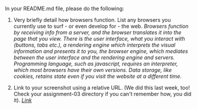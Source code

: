 In your README.md file, please do the following:
1. Very briefly detail how browsers function. List any browsers you currently use to surf - or even develop for - the web.
<i>Browsers function by receiving info from a server, and the browser translates it into the page that you view. There is the user interface, what you interact with (buttons, tabs etc.), a rendering engine which interprets the visual information and presents it to you, the browser engine, which mediates between the user interface and the rendering engine and servers. Programming language, such as javascript, requires an interpreter, which most browsers have their own versions. Data storage, like cookies, retains state even if you visit the website at a different time.</i>

2. Link to your screenshot using a relative URL. (We did this last week, too! Check your assignment-03 directory if you can't remember how, you did it).
<i>[Link](./images/assignment-04-screenshot.jpg)</i>